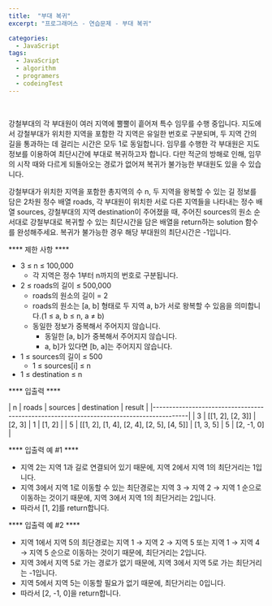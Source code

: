 ```yaml
---
title:  "부대 복귀"
excerpt: "프로그래머스 - 연습문제 - 부대 복귀"

categories:
  - JavaScript
tags: 
  - JavaScript
  - algorithm 
  - programers
  - codeingTest
---
```


<br/>

강철부대의 각 부대원이 여러 지역에 뿔뿔이 흩어져 특수 임무를 수행 중입니다. 지도에서 강철부대가 위치한 지역을 포함한 각 지역은 유일한 번호로 구분되며, 두 지역 간의 길을 통과하는 데 걸리는 시간은 모두 1로 동일합니다. 임무를 수행한 각 부대원은 지도 정보를 이용하여 최단시간에 부대로 복귀하고자 합니다. 다만 적군의 방해로 인해, 임무의 시작 때와 다르게 되돌아오는 경로가 없어져 복귀가 불가능한 부대원도 있을 수 있습니다.

강철부대가 위치한 지역을 포함한 총지역의 수 n, 두 지역을 왕복할 수 있는 길 정보를 담은 2차원 정수 배열 roads, 각 부대원이 위치한 서로 다른 지역들을 나타내는 정수 배열 sources, 강철부대의 지역 destination이 주어졌을 때, 주어진 sources의 원소 순서대로 강철부대로 복귀할 수 있는 최단시간을 담은 배열을 return하는 solution 함수를 완성해주세요. 복귀가 불가능한 경우 해당 부대원의 최단시간은 -1입니다.

 **** 제한 사항 ****

  * 3 ≤ n ≤ 100,000
    * 각 지역은 정수 1부터 n까지의 번호로 구분됩니다.
  * 2 ≤ roads의 길이 ≤ 500,000
    * roads의 원소의 길이 = 2
    * roads의 원소는 [a, b] 형태로 두 지역 a, b가 서로 왕복할 수 있음을 의미합니다.(1 ≤ a, b ≤ n, a ≠ b)
    * 동일한 정보가 중복해서 주어지지 않습니다.
      * 동일한 [a, b]가 중복해서 주어지지 않습니다.
      * a, b]가 있다면 [b, a]는 주어지지 않습니다.
  * 1 ≤ sources의 길이 ≤ 500
    * 1 ≤ sources[i] ≤ n
  * 1 ≤ destination ≤ n


 **** 입출력 ****

| n |	                   roads   				 |  sources	 | destination	|    result	  |
|-----------------------------------------------------------------------------------------|
| 3 | 			[[1, 2], [2, 3]] 				 |	[2, 3] 	 |		 1 		| [1, 2]	  | 
| 5 | [[1, 2], [1, 4], [2, 4], [2, 5], [4, 5]]	 | [1, 3, 5] | 		 5 		| [2, -1, 0]  |


 **** 입출력 예 #1 ****

 * 지역 2는 지역 1과 길로 연결되어 있기 때문에, 지역 2에서 지역 1의 최단거리는 1입니다.
 * 지역 3에서 지역 1로 이동할 수 있는 최단경로는 지역 3 → 지역 2 → 지역 1 순으로 이동하는 것이기 때문에, 지역 3에서 지역 1의 최단거리는 2입니다.
 * 따라서 [1, 2]를 return합니다.


 **** 입출력 예 #2 ****

 * 지역 1에서 지역 5의 최단경로는 지역 1 → 지역 2 → 지역 5 또는 지역 1 → 지역 4 → 지역 5 순으로 이동하는 것이기 때문에, 최단거리는 2입니다.
 * 지역 3에서 지역 5로 가는 경로가 없기 때문에, 지역 3에서 지역 5로 가는 최단거리는 -1입니다.
 * 지역 5에서 지역 5는 이동할 필요가 없기 때문에, 최단거리는 0입니다.
 * 따라서 [2, -1, 0]을 return합니다.